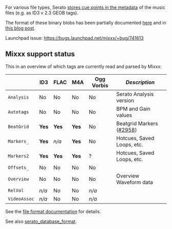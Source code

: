 For various file types, Serato [stores cue points in the metadata](http://serato.com/forum/discussion/345668) of the music files (e.g. as ID3 v 2.3 GEOB tags).

The format of these binary blobs has been partially documented [here](https://github.com/Holzhaus/serato-tags) and in [this blog post](http://homepage.ruhr-uni-bochum.de/jan.holthuis/posts/reversing-seratos-geob-tags).

Launchpad issue: <https://bugs.launchpad.net/mixxx/+bug/741613>

## Mixxx support status

This in an overview of which tags are currently read and parsed by Mixxx:

|              | ID3     | FLAC    | M4A     | Ogg Vorbis | *Description*
| ------------ | ------- | ------- | ------- | ---------- | ----------
| `Analysis`   | No      | No      | No      | No         | Serato Analysis version
| `Autotags`   | No      | No      | No      | No         | BPM and Gain values	
| `BeatGrid`   | **Yes** | **Yes** | **Yes**   | No         | Beatgrid Markers ([#2958](https://github.com/mixxxdj/mixxx/pull/2958))
| `Markers_`   | **Yes** | *n/a*   | **Yes** | No         | Hotcues, Saved Loops, etc.
| `Markers2`   | **Yes** | **Yes** | **Yes** | ?          | Hotcues, Saved Loops, etc.
| `Offsets_`   | No      | No      | No      | No         |
| `Overview`   | No      | No      | No      | No         | Overview Waveform data
| `RelVol`     | *n/a*   | No      | No      | *n/a*      |
| `VideoAssoc` | *n/a*   | No      | No      | *n/a*      |

See the [file format documentation](https://github.com/Holzhaus/serato-tags/blob/master/docs/fileformats.md) for details.

See also [serato\_database\_format](serato_database_format).
